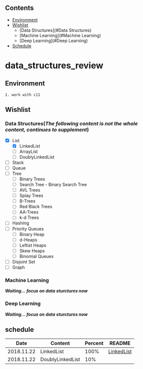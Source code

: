 ## Contents
- [Environment](#Environment)
- [Wishlist](#Wishlist)
    - [Data Structures](#Data Structures)
    - [Machine Learning](#Machine Learning)
    - [Deep Learning](#Deep Learning)
- [Schedule](#schedule)

# data_structures_review

## Environment

	1. work with c11

## Wishlist

### Data Structures(***The following content is not the whole content, continues to supplement***)

- [x] List
	- [x] LinkedList
	- [ ] ArrayList
	- [ ] DoublyLinkedList
- [ ] Stack
- [ ] Queue
- [ ] Tree
	- [ ] Binary Trees
	- [ ] Search Tree - Binary Search Tree
	- [ ] AVL Trees
	- [ ] Splay Trees
	- [ ] B-Trees
	- [ ] Red Black Trees
	- [ ] AA-Trees
	- [ ] k-d Trees
- [ ] Hashing
- [ ] Priority Queues
	- [ ] Binary Heap
	- [ ] d-Heaps
	- [ ] Leftist Heaps
	- [ ] Skew Heaps
	- [ ] Binomial Queues
- [ ] Disjoint Set
- [ ] Graph

### Machine Learning

***Waiting... focus on data sturctures now***

### Deep Learning

***Waiting... focus on data sturctures now***

## schedule

| Date | Content | Percent | README |
| --- | --- | --- | --- |
| 2018.11.22 | LinkedList | 100% | [LinkedList](https://github.com/sherlockblaze/data_structures_review/blob/master/lists/README.md#LinkedList)
| 2018.11.22 | DoublyLinkedList | 10% |
